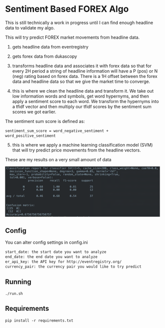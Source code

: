 # Sentiment Based FOREX Algo

This is still technically a work in progress until I can find enough headline
data to validate my algo.

This will try predict FOREX market movements from headline data.

1. gets headline data from eventregistry

2. gets forex data from dukascopy

3. transforms headline data and associates it with forex data so that for every
2H period a string of headline information will have a P (pos) or N (neg) rating
based on forex data. There is a 1H offset between the forex data and headline data
so that we give the market time to converge.

4. this is where we clean the headline data and transform it. We take out low
information words and symbols, get word hypernyms, and then apply a sentiment score
to each word. We transform the hypernyms into a tfidf vector and then multiply our
tfidf scores by the sentiment sum scores we got earlier.

 The sentiment sum score is defined as:
 ```
sentiment_sum_score = word_negative_sentiment + word_positive_sentiment
```

5. this is where we apply a machine learning classification model (SVM) that will
try predict price movements from the headline vectors.

These are my results on a very small amount of data

![](algo_results.png)

## Config

You can alter config settings in config.ini

```
start_date: the start date you want to analyze
end_date: the end date you want to analyze
er_api_key: the API key for http://eventregistry.org/
currency_pair: the currency pair you would like to try predict
```

## Running

```
./run.sh
```


## Requirements

```
pip install -r requirements.txt
```
